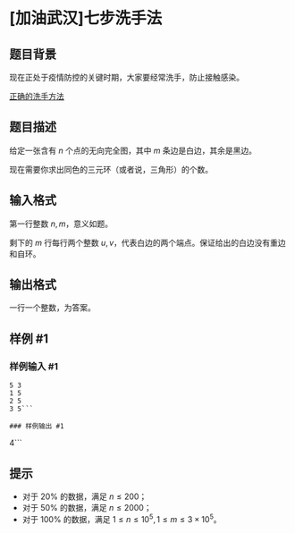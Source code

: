 # [加油武汉]七步洗手法

## 题目背景

现在正处于疫情防控的关键时期，大家要经常洗手，防止接触感染。

[正确的洗手方法](https://dxy.com/column/4473)

## 题目描述

给定一张含有 $n$ 个点的无向完全图，其中 $m$ 条边是白边，其余是黑边。

现在需要你求出同色的三元环（或者说，三角形）的个数。

## 输入格式

第一行整数 $n,m$，意义如题。

剩下的 $m$ 行每行两个整数 $u,v$，代表白边的两个端点。保证给出的白边没有重边和自环。

## 输出格式

一行一个整数，为答案。

## 样例 #1

### 样例输入 #1
```
5 3
1 5
2 5
3 5```

### 样例输出 #1

```
4```

## 提示

 - 对于 $20\%$ 的数据，满足 $n \leq 200$；
 - 对于 $50\%$ 的数据，满足 $n \leq 2000$；
 - 对于 $100\%$ 的数据，满足 $1 \leq n \leq 10^5,1 \leq m \leq 3\times 10^5$。

